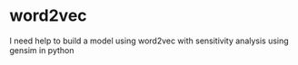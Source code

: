 # word2vec
I need help to build a model using word2vec with sensitivity analysis using gensim in python
